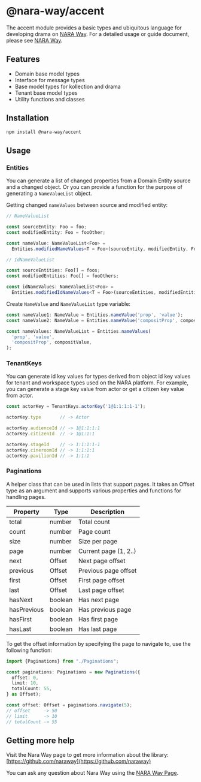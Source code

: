 # @nara-way/accent

The accent module provides a basic types and ubiquitous language for developing
drama on [NARA Way](https://naraway.io). For a detailed usage or guide document,
please see [NARA Way](https://naraway.io).

## Features

- Domain base model types
- Interface for message types
- Base model types for kollection and drama
- Tenant base model types
- Utility functions and classes

## Installation

```sh
npm install @nara-way/accent
```

## Usage

### Entities

You can generate a list of changed properties from a Domain Entity source and a
changed object. Or you can provide a function for the purpose of generating a
`NameValueList` object.

Getting changed `nameValues` between source and modified entity:

```ts
// NameValueList

const sourceEntity: Foo = foo;
const modifiedEntity: Foo = fooOther;

const nameValue: NameValueList<Foo> =
  Entities.modifiedNameValues<T = Foo>(sourceEntity, modifiedEntity, FooUpdatable);

// IdNameValueList

const sourceEntities: Foo[] = foos;
const modifiedEntities: Foo[] = fooOthers;

const idNameValues: NameValueList<Foo> =
  Entities.modifiedIdNameValues<T = Foo>(sourceEntities, modifiedEntities, FooUpdatable);
```
Create `NameValue` and `NameValueList` type variable:

```ts
const nameValue1: NameValue = Entities.nameValue('prop', 'value');
const nameValue2: NameValue = Entities.nameValue('compositProp', compositValue);

const nameValues: NameValueList = Entities.nameValues(
  'prop', 'value',
  'compositProp', compositValue,
);
```

### TenantKeys

You can generate id key values for types derived from object id key values for
tenant and workspace types used on the NARA platform. For example, you can
generate a stage key value from actor or get a citizen key value from actor.

```ts
const actorKey = TenantKeys.actorKey('1@1:1:1:1-1');

actorKey.type       // -> Actor

actorKey.audienceId // -> 1@1:1:1:1
actorKey.citizenId  // -> 1@1:1:1

actorKey.stageId    // -> 1:1:1:1-1
actorKey.cineroomId // -> 1:1:1:1
actorKey.pavilionId // -> 1:1:1
```

### Paginations

A helper class that can be used in lists that support pages. It takes an Offset
type as an argument and supports various properties and functions for handling
pages.

| Property    | Type     | Description           |
|-------------|----------|-----------------------|
| total       | number   | Total count           |
| count       | number   | Page count            |
| size        | number   | Size per page         |
| page        | number   | Current page (1, 2..) |
| next        | Offset   | Next page offset      |
| previous    | Offset   | Previous page offset  |
| first       | Offset   | First page offset     |
| last        | Offset   | Last page offset      |
| hasNext     | boolean  | Has next page         |
| hasPrevious | boolean  | Has previous page     |
| hasFirst    | boolean  | Has first page        |
| hasLast     | boolean  | Has last page         |

To get the offset information by specifying the page to navigate to, use the
following function:

```ts
import {Paginations} from "./Paginations";

const paginations: Paginations = new Paginations({
  offset: 0,
  limit: 10,
  totalCount: 55,
} as Offset);

const offset: Offset = paginations.navigate(5);
// offset     -> 50
// limit      -> 10
// totalCount -> 55
```

## Getting more help

Visit the Nara Way page to get more information about the library:  
[https://github.com/naraway](https://github.com/naraway)

You can ask any question about Nara Way using the [NARA Way Page](https://www.naraway.io).
